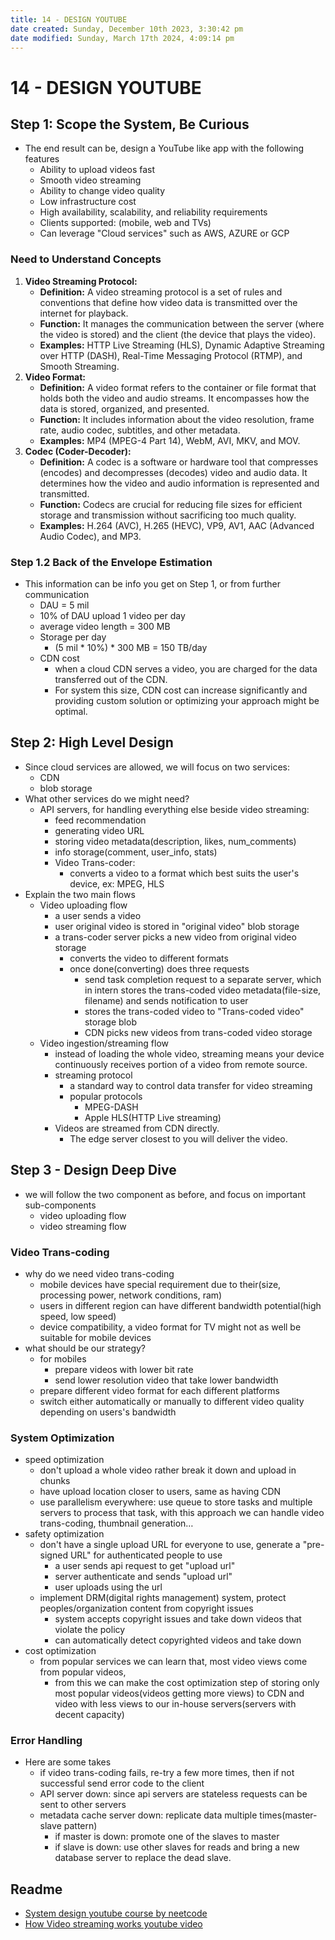 ```yaml
---
title: 14 - DESIGN YOUTUBE
date created: Sunday, December 10th 2023, 3:30:42 pm
date modified: Sunday, March 17th 2024, 4:09:14 pm
---
```


# 14 - DESIGN YOUTUBE

## Step 1: Scope the System, Be Curious

- The end result can be, design a YouTube like app with the following features
	- Ability to upload videos fast
	- Smooth video streaming
	- Ability to change video quality
	- Low infrastructure cost
	- High availability, scalability, and reliability requirements
	- Clients supported: (mobile, web and TVs)
	- Can leverage "Cloud services" such as AWS, AZURE or GCP

### Need to Understand Concepts

1. **Video Streaming Protocol:**
	- **Definition:** A video streaming protocol is a set of rules and conventions that define how video data is transmitted over the internet for playback.
	- **Function:** It manages the communication between the server (where the video is stored) and the client (the device that plays the video).
	- **Examples:** HTTP Live Streaming (HLS), Dynamic Adaptive Streaming over HTTP (DASH), Real-Time Messaging Protocol (RTMP), and Smooth Streaming.
2. **Video Format:**
	- **Definition:** A video format refers to the container or file format that holds both the video and audio streams. It encompasses how the data is stored, organized, and presented.
	- **Function:** It includes information about the video resolution, frame rate, audio codec, subtitles, and other metadata.
	- **Examples:** MP4 (MPEG-4 Part 14), WebM, AVI, MKV, and MOV.
3. **Codec (Coder-Decoder):**
	- **Definition:** A codec is a software or hardware tool that compresses (encodes) and decompresses (decodes) video and audio data. It determines how the video and audio information is represented and transmitted.
	- **Function:** Codecs are crucial for reducing file sizes for efficient storage and transmission without sacrificing too much quality.
	- **Examples:** H.264 (AVC), H.265 (HEVC), VP9, AV1, AAC (Advanced Audio Codec), and MP3.

### Step 1.2 Back of the Envelope Estimation

- This information can be info you get on Step 1, or from further communication
	- DAU = 5 mil
	- 10% of DAU upload 1 video per day
	- average video length = 300 MB
	- Storage per day
		- (5 mil * 10%) * 300 MB = 150 TB/day
	- CDN cost
		- when a cloud CDN serves a video, you are charged for the data transferred out of the CDN.
		- For system this size, CDN cost can increase significantly and providing custom solution or optimizing your approach might be optimal.

## Step 2: High Level Design

- Since cloud services are allowed, we will focus on two services:
	- CDN
	- blob storage
- What other services do we might need?
	- API servers, for handling everything else beside video streaming:
		- feed recommendation
		- generating video URL
		- storing video metadata(description, likes, num_comments)
		- info storage(comment, user_info, stats)
		- Video Trans-coder:
			- converts a video to a format which best suits the user's device, ex: MPEG, HLS
- Explain the two main flows
	- Video uploading flow
		- a user sends a video
		- user original video is stored in "original video" blob storage
		- a trans-coder server picks a new video from original video storage
			- converts the video to different formats
			- once done(converting) does three requests
				- send task completion request to a separate server, which in intern stores the trans-coded video metadata(file-size, filename) and sends notification to user
				- stores the trans-coded video to "Trans-coded video" storage blob
				- CDN picks new videos from trans-coded video storage
	- Video ingestion/streaming flow
		- instead of loading the whole video, streaming means your device continuously receives portion of a video from remote source.
		- streaming protocol
			- a standard way to control data transfer for video streaming
			- popular protocols
				- MPEG-DASH
				- Apple HLS(HTTP Live streaming)
		- Videos are streamed from CDN directly.
			- The edge server closest to you will deliver the video.

## Step 3 - Design Deep Dive

- we will follow the two component as before, and focus on important sub-components
	- video uploading flow
	- video streaming flow

### Video Trans-coding

- why do we need video trans-coding
	- mobile devices have special requirement due to their(size, processing power, network conditions, ram)
	- users in different region can have different bandwidth potential(high speed, low speed)
	- device compatibility, a video format for TV might not as well be suitable for mobile devices
- what should be our strategy?
	- for mobiles
		- prepare videos with lower bit rate
		- send lower resolution video that take lower bandwidth
	- prepare different video format for each different platforms
	- switch either automatically or manually to different video quality depending on users's bandwidth

### System Optimization

- speed optimization
	- don't upload a whole video rather break it down and upload in chunks
	- have upload location closer to users, same as having CDN
	- use parallelism everywhere: use queue to store tasks and multiple servers to process that task, with this approach we can handle video trans-coding, thumbnail generation…
- safety optimization
	- don't have a single upload URL for everyone to use, generate a "pre-signed URL" for authenticated people to use
		- a user sends api request to get "upload url"
		- server authenticate and sends "upload url"
		- user uploads using the url
	- implement DRM(digital rights management) system, protect peoples/organization content from copyright issues
		- system accepts copyright issues and take down videos that violate the policy
		- can automatically detect copyrighted videos and take down
- cost optimization
	- from popular services we can learn that, most video views come from popular videos,
		- from this we can make the cost optimization step of storing only most popular videos(videos getting more views) to CDN and video with less views to our in-house servers(servers with decent capacity)

### Error Handling

- Here are some takes
	- if video trans-coding fails, re-try a few more times, then if not successful send error code to the client
	- API server down: since api servers are stateless requests can be sent to other servers
	- metadata cache server down: replicate data multiple times(master-slave pattern)
		- if master is down: promote one of the slaves to master
		- if slave is down: use other slaves for reads and bring a new database server to replace the dead slave.

## Readme

- [System design youtube course by neetcode](https://www.youtube.com/watch?v=jPKTo1iGQiE)
- [How Video streaming works youtube video](https://www.youtube.com/watch?v=7AMRfNKwuYo)
